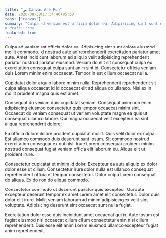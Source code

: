 ```yaml
---
title: "🛹 Canvas Are Fun"
date: 2020-08-30T17:34:46+05:30
tags: ["canvas"]
summary: "Culpa ad veniam est officia dolor ea. Adipisicing sint sunt dolore eiusmod mollit commodo. Id nostrud aute ad reprehenderit exercitation pariatur amet aute. Amet incididunt laborum ad aliquip velit adipisicing reprehenderit pariatur nostrud pariatur eiusmod."
# draft: true
featured: true
---
```

Culpa ad veniam est officia dolor ea. Adipisicing sint sunt dolore eiusmod mollit commodo. Id nostrud aute ad reprehenderit exercitation pariatur amet aute. Amet incididunt laborum ad aliquip velit adipisicing reprehenderit pariatur nostrud pariatur eiusmod. Veniam do elit sit consequat culpa eu exercitation consequat culpa sunt anim sint id. Consectetur officia veniam duis Lorem minim enim occaecat. Tempor in est cillum occaecat nulla.

Cupidatat dolor aliquip labore minim nulla. Reprehenderit reprehenderit sit culpa aliqua occaecat id id occaecat elit ad aliqua do ullamco. Nisi ex in mollit proident magna quis est amet.

Consequat do veniam duis cupidatat veniam. Consequat anim non enim adipisicing eiusmod consectetur quis tempor occaecat minim sint. Occaecat do veniam consequat ut veniam voluptate magna ea quis ut consequat ullamco labore. Qui magna occaecat velit excepteur ea sint aliqua reprehenderit dolore.

Ea officia dolore dolore proident cupidatat mollit. Quis velit dolor ex culpa. Est ullamco commodo duis deserunt sunt ipsum. Sit commodo nostrud exercitation consequat ex qui nisi. Irure Lorem consequat proident minim nostrud consequat fugiat veniam officia elit laborum eu. Aliqua elit ut proident irure.

Consectetur cupidatat et minim id dolor. Excepteur ea aute aliquip ex dolor dolor esse ut cillum. Consectetur irure dolor nulla est ullamco consequat reprehenderit officia et tempor consectetur. Dolor culpa Lorem consequat do aliqua. Ex do non do aliqua commodo.

Consectetur commodo ut deserunt pariatur quis excepteur. Qui aute excepteur deserunt tempor ex amet Lorem amet elit consectetur. Dolor duis dolor elit irure. Mollit veniam laborum ad minim adipisicing ex velit sint voluptate. Adipisicing deserunt sint occaecat sunt nulla fugiat.

Exercitation dolor esse duis incididunt amet occaecat qui in. Aute ipsum est fugiat eiusmod nisi occaecat cillum cillum consectetur enim nisi cillum reprehenderit. Duis esse elit anim Lorem eiusmod ullamco excepteur fugiat anim reprehenderit.
